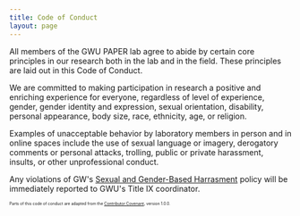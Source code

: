 ```yaml
---
title: Code of Conduct
layout: page
---
```



All members of the GWU PAPER lab agree to abide by certain core principles in our research both in the lab and in the field. These principles are laid out in this Code of Conduct. 

We are committed to making participation in research a positive and enriching experience for everyone, regardless of level of experience, gender, gender identity and expression, sexual orientation, disability, personal appearance, body size, race, ethnicity, age, or religion.

Examples of unacceptable behavior by laboratory members in person and in online spaces include the use of sexual language or imagery, derogatory comments or personal attacks, trolling, public or private harassment, insults, or other unprofessional conduct.

Any violations of GW's [Sexual and Gender-Based Harrasment](http://my.gwu.edu/files/policies/SexualHarassmentFINAL.pdf) policy will be immediately reported to GWU's Title IX coordinator. 

   
<span style="font-size:50%">Parts of this code of conduct are adapted from the [Contributor Covenant](http://contributor-covenant.org), version 1.0.0.</span>